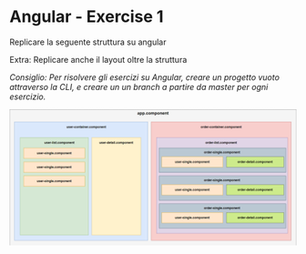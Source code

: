 # Angular - Exercise 1

Replicare la seguente struttura su angular

Extra: Replicare anche il layout oltre la struttura

*Consiglio: Per risolvere gli esercizi su Angular, creare un progetto vuoto attraverso la CLI, e creare un un branch a partire da master per ogni esercizio.*

![struttura-esercizio-1](struttura-esercizio-1.png)
